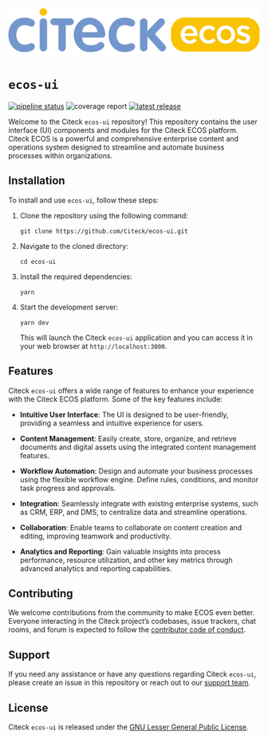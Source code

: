 ![Citeck ECOS Logo](public/img/logo/ecos-logo.png)

# `ecos-ui`

[![pipeline status](https://gitlab.citeck.ru/ecos-community/ecos-ui/badges/master/pipeline.svg)](https://gitlab.citeck.ru/ecos-community/ecos-ui/-/commits/master)
![coverage report](https://gitlab.citeck.ru/ecos-community/ecos-ui/badges/master/coverage.svg?job=testing)
[![latest release](https://gitlab.citeck.ru/ecos-community/ecos-ui/-/badges/release.svg)](https://gitlab.citeck.ru/ecos-community/ecos-ui/-/tags)

Welcome to the Citeck `ecos-ui` repository! This repository contains the user interface (UI) components and modules for the Citeck ECOS platform. Citeck ECOS is a powerful and comprehensive enterprise content and operations system designed to streamline and automate business processes within organizations.

## Installation

To install and use `ecos-ui`, follow these steps:

1. Clone the repository using the following command:

   ```
   git clone https://github.com/Citeck/ecos-ui.git
   ```

2. Navigate to the cloned directory:

   ```
   cd ecos-ui
   ```

3. Install the required dependencies:

   ```
   yarn
   ```

4. Start the development server:

   ```
   yarn dev
   ```

   This will launch the Citeck `ecos-ui` application and you can access it in your web browser at `http://localhost:3000`.

## Features

Citeck `ecos-ui` offers a wide range of features to enhance your experience with the Citeck ECOS platform. Some of the key features include:

- **Intuitive User Interface**: The UI is designed to be user-friendly, providing a seamless and intuitive experience for users.

- **Content Management**: Easily create, store, organize, and retrieve documents and digital assets using the integrated content management features.

- **Workflow Automation**: Design and automate your business processes using the flexible workflow engine. Define rules, conditions, and monitor task progress and approvals.

- **Integration**: Seamlessly integrate with existing enterprise systems, such as CRM, ERP, and DMS, to centralize data and streamline operations.

- **Collaboration**: Enable teams to collaborate on content creation and editing, improving teamwork and productivity.

- **Analytics and Reporting**: Gain valuable insights into process performance, resource utilization, and other key metrics through advanced analytics and reporting capabilities.

## Contributing

We welcome contributions from the community to make ECOS even better. Everyone interacting in the Citeck project’s codebases, issue trackers, chat rooms, and forum is expected to follow the [contributor code of conduct](https://github.com/rubygems/rubygems/blob/master/CODE_OF_CONDUCT.md).

## Support

If you need any assistance or have any questions regarding Citeck `ecos-ui`, please create an issue in this repository or reach out to our [support team](mailto:support@citeck.ru).

## License

Citeck `ecos-ui` is released under the [GNU Lesser General Public License](LICENSE).
